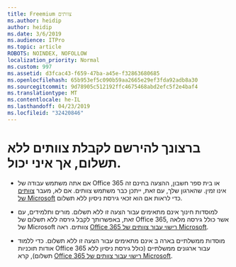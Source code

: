 ```yaml
---
title: Freemium צוותים
ms.author: heidip
author: heidip
ms.date: 3/6/2019
ms.audience: ITPro
ms.topic: article
ROBOTS: NOINDEX, NOFOLLOW
localization_priority: Normal
ms.custom: 997
ms.assetid: d3fcac43-f659-47ba-a45e-f32863680685
ms.openlocfilehash: 65b953ef5c090b59aa2665e29ef3fda92adb8a30
ms.sourcegitcommit: 9d78905c512192ffc4675468abd2efc5f2e4baf4
ms.translationtype: MT
ms.contentlocale: he-IL
ms.lasthandoff: 04/23/2019
ms.locfileid: "32420846"
---
```

# <a name="id-like-to-sign-up-for-teams-free-but-i-cant"></a>ברצונך להירשם לקבלת צוותים ללא תשלום, אך איני יכול.

- אם אתה משתמש עבודה של Office 365 או בית ספר חשבון, ההצעה בחינם זה אינו זמין. שהארגון שלך, עם זאת, ייתכן כבר משתמש צוותים. אם לא, מעבר [צוותים של Microsoft](https://products.office.com/en-us/microsoft-teams/group-chat-software) כדי לראות אם הוא זכאי גירסת ניסיון ללא תשלום.

- למוסדות חינוך אינם מתאימים עבור הצעה זו ללא תשלום. מורים ותלמידים, עם זאת, באפשרותך לקבל גירסה ללא תשלום של Office 365, אשר כולל גירסה מלאה של Microsoft צוותים. ראה [Office 365 רישוי עבור צוותים של Microsoft](https://docs.microsoft.com/microsoftteams/office-365-licensing).

- מוסדות ממשלתיים בארה ב אינם מתאימים עבור הצעה זו ללא תשלום. כדי ללמוד אודות תוכניות Office 365 עבור ארגונים ממשלתיים (כולל גירסת ניסיון ללא תשלום), קרא [Office 365 רישוי עבור צוותים של Microsoft](https://docs.microsoft.com/microsoftteams/office-365-licensing).


